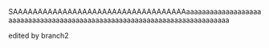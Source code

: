 SAAAAAAAAAAAAAAAAAAAAAAAAAAAAAAAAAAAaaaaaaaaaaaaaaaaaaaaaaaaaaaaaaaaaaaaaaaaaaaaaaaaaaaaaaaaaaaaaaaaaaaaaaaaaaa

edited by branch2
